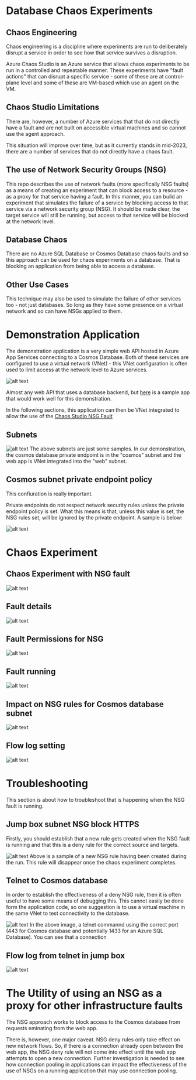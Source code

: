 # Database Chaos Experiments

## Chaos Engineering
Chaos engineering is a discipline where experiments are run to deliberately disrupt a service in order to see how that service survives a disruption.

Azure Chaos Studio is an Azure service that allows chaos experiments to be run in a controlled and repeatable manner. These experiments have "fault actions" that can disrupt a specific service - some of these are at control-plane level and some of these are VM-based which use an agent on the VM.

## Chaos Studio Limitations
There are, however, a number of Azure services that that do not directly have a fault and are not built on accessible virtual machines and so cannot use the agent approach. 

This situation will improve over time, but as it currently stands in mid-2023, there are a number of services that do not directly have a chaos fault.

## The use of Network Security Groups (NSG)
This repo describes the use of network faults (more specifically NSG faults) as a means of creating an experiment that can block access to a resource - as a proxy for that service having a fault. In this manner, you can build an experiment that simulates the failure of a service by blocking access to that service via a network security group (NSG). It should be made clear, the target service will still be running, but access to that service will be blocked at the network level.

## Database Chaos
There are no Azure SQL Database or Cosmos Database chaos faults and so this approach can be used for chaos experiments on a database. That is blocking an application from being able to access a database.

## Other Use Cases
This technique may also be used to simulate the failure of other services too - not just databases. So long as they have some presence on a virtual network and so can have NSGs applied to them.

# Demonstration Application
The demonstration application is a very simple web API hosted in Azure App Services connecting to a Cosmos Database. Both of these services are configured to use a virtual network (VNet) - this VNet configuration is often used to limit access at the network level to Azure services.

![alt text](images/choas-nsg-fault-test-system.png "Demonstration application")

Almost any web API that uses a database backend, but [here](https://github.com/Azure-Samples/nodejs-appsvc-cosmosdb-bottleneck) is a sample app that would work well for this demonstration.

In the following sections, this application can then be VNet integrated to allow the use of the [Chaos Studio NSG Fault](https://learn.microsoft.com/en-us/azure/chaos-studio/chaos-studio-fault-library#network-security-group-set-rules)

## Subnets
![alt text](images/chaos-nsg-subnets.png "Demonstration subnets")
The above subnets are just some samples. In our demonstration, the cosmos database private endpoint is in the "cosmos" subnet and the web app is VNet integrated into the "web" subnet.

## Cosmos subnet private endpoint policy

This confiuration is really important. 

Private endpoints do not respect network security rules unless the private endpoint policy is set. What this means is that, unless this value is set, the NSG rules set, will be ignored by the private endpoint. A sample is below:

![alt text](images/chaos-nsg-subnet-private-endpoint-policy.png "Subnet private endpoint policy")


# Chaos Experiment
## Chaos Experiment with NSG fault
![alt text](images/chaos-nsg-experiment.png "Experiment overview")

## Fault details
![alt text](images/chaos-nsg-fault-detail.png "NSG Fault Details")

## Fault Permissions for NSG
![alt text](images/chaos-nsg-network-contributor.png "Permissions on NSG")

## Fault running
![alt text](images/chaos-nsg-running.png "NSG Fault now running")

## Impact on NSG rules for Cosmos database subnet
![alt text](images/chaos-nsg-added-deny-rule.png "Added deny rule to Cosmos subnet")

## Flow log setting
![alt text](images/chaos-nsg-flow-log-setting.png "Flow log setting")

# Troubleshooting

This section is about how to troubleshoot that is happening when the NSG fault is running.

## Jump box subnet NSG block HTTPS
Firstly, you should establish that a new rule gets created when the NSG fault is running and that this is a deny rule for the correct source and targets.

![alt text](images/chaos-nsg-deny-jump-https-outbound.png "Jump box deny HTTPS out")
Above is a sample of a new NSG rule having been created during the run. This rule will disappear once the chaos experiment completes.

## Telnet to Cosmos database
In order to establish the effectiveness of a deny NSG rule, then it is often useful to have some means of debugging this. This cannot easily be done form the application code, so one suggestion is to use a virtual machine in the same VNet to test connectivity to the database.

![alt text](images/chaos-nsg-telnet-blocked.png "Telnet to database")
In the above image, a telnet commannd using the correct port (443 for Cosmos database and potentially 1433 for an Azure SQL Database). You can see that a connection 
## Flow log from telnet in jump box
![alt text](images/chaos-nsg-deny-https-flow-log.png "Flow log")

# The Utility of using an NSG as a proxy for other infrastructure faults

The NSG approach works to block access to the Cosmos database from requests eminating from the web app.

There is, however, one major caveat. NSG deny rules only take effect on new network flows. So, if there is a connection already open between the web app, the NSG deny rule will not come into effect until the web app attempts to open a new connection. Further investigation is needed to see how connection pooling in applications can impact the effectiveness of the use of NSGs on a running application that may use connection pooling.
